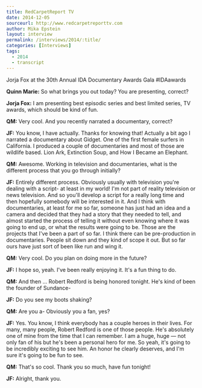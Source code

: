 ```yaml
---
title: RedCarpetReport TV
date: 2014-12-05
sourceurl: http://www.redcarpetreporttv.com
author: Mika Epstein
layout: interview
permalink: /interviews/2014/:title/
categories: [Interviews]
tags:
  - 2014
  - transcript
---
```


Jorja Fox at the 30th Annual IDA Documentary Awards Gala #IDAawards

**Quinn Marie:** So what brings you out today? You are presenting, correct?

**Jorja Fox:** I am presenting best episodic series and best limited series, TV awards, which should be kind of fun.

**QM:** Very cool. And you recently narrated a documentary, correct?

**JF:** You know, I have actually. Thanks for knowing that! Actually a bit ago I narrated a documentary about Gidget. One of the first female surfers in California. I produced a couple of documentaries and most of those are wildlife based. Lion Ark, Extinction Soup, and How I Became an Elephant.

**QM:** Awesome. Working in television and documentaries, what is the different process that you go through initially? 

**JF:** Entirely different process. Obviously usually with television you're dealing with a script- at least in my world! I'm not part of reality television or news television. And so you'll develop a script for a really long time and then hopefully somebody will be interested in it. And I think with documentaries, at least for me so far, someone has just had an idea and a camera and decided that they had a story that they needed to tell, and almost started the process of telling it without even knowing where it was going to end up, or what the results were going to be. Those are the projects that I've been a part of so far. I think there can be pre-production in documentaries. People sit down and they kind of scope it out. But so far ours have just sort of been like run and wing it.

**QM:** Very cool. Do you plan on doing more in the future?

**JF:** I hope so, yeah. I've been really enjoying it. It's a fun thing to do.

**QM:** And then ... Robert Redford is being honored tonight. He's kind of been the founder of Sundance-

**JF:** Do you see my boots shaking?

**QM:** Are you a- Obviously you a fan, yes?

**JF:** Yes. You know, I think everybody has a couple heroes in their lives. For many, many people, Robert Redford is one of those people. He's absolutely one of mine from the time that I can remember. I am a huge, huge &#8212; not only fan of his but he's been a personal hero for me. So yeah, it's going to be incredibly exciting to see him. An honor he clearly deserves, and I'm sure it's going to be fun to see.

**QM:** That's so cool. Thank you so much, have fun tonight!

**JF:** Alright, thank you.

